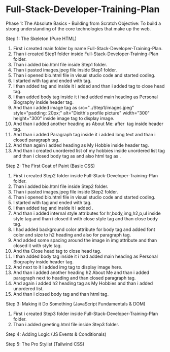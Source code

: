 # Full-Stack-Developer-Training-Plan

Phase 1: The Absolute Basics - Building from Scratch
Objective: To build a strong understanding of the core technologies that make up the web.

Step 1: The Skeleton (Pure HTML)
1) First i created main folder by name Full-Stack-Developer-Training-Plan.
2) Than i created Step1 folder inside Full-Stack-Developer-Training-Plan folder.  
3) Than i added bio.html file inside Step1 folder.
4) Than i pasted images.jpeg file inside Step1 folder.
5) Than i opened bio.html file in visual studio code and started coding.
6) I started with <html> tag  and ended with </html> tag.
7) I than added <head> tag and inside it i added <title> tag with name as My Profile and ended it with </title> and than i added </head> tag to close head tag.
8)  I than added body tag <body> inside it i had added main heading as Personal Biography inside header tag.
9)  And than i added image tag as src="../Step1/images.jpeg" style="padding: 20px;" alt="Dixith's profile picture" width="300" height="300" inside image tag to display image.
10) And than i added another heading as About Me: after <img> tag inside header tag.
11) And than i added Paragraph tag inside it i added long text and than i closed paragraph tag.
12) And than again i added heading as My Hobbie inside header tag.
13) And than i created unordered list of my hobbies inside unordered list tag and than i closed body tag as </body> and also html tag as </html>.

Step 2: The First Coat of Paint (Basic CSS)
1) First i created  Step2 folder inside Full-Stack-Developer-Training-Plan folder.
2) Than i added bio.html file inside Step2 folder.
3) Than i pasted images.jpeg file inside Step2 folder.
4) Than i opened bio.html file in visual studio code and started coding.
5) I started with <html> tag  and ended with </html> tag.
6) I than added <head> tag and inside it i added <title> tag with name as My Profile and ended it with </title>.
7) And than i added  internal style attributes for hr,body,img,h2,p,ul inside style tag and than i closed it with close style tag and than close body tag.
8) I had added background color attribute for body tag and added font color and size to h2 heading and also for paragraph tag.
9) And added some spacing around the image in img attribute and than closed it with style tag.
10) And tha Close head tag to close head tag.
11) I than added body tag <body> inside it i had added main heading as Personal Biography inside header tag.
12) And next to it i added img tag to display image here.
13) And than i added another heading h2 About Me and than i added paragraph next to heading and than closed paragraph tag.
14) And again i added h2 heading tag as My Hobbies and than i added unordered list.
15) And than i closed body tag and than html tag.


Step 3: Making it Do Something (JavaScript Fundamentals & DOM)
1)  First i created  Step3 folder inside Full-Stack-Developer-Training-Plan folder.
2)  Than i added greeting.html file inside Step3 folder.


Step 4: Adding Logic (JS Events & Conditionals)


Step 5: The Pro Stylist (Tailwind CSS)

